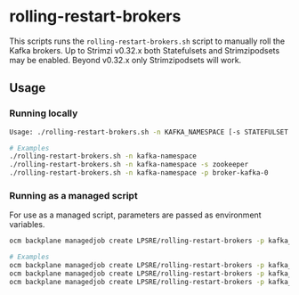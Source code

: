# rolling-restart-brokers

This scripts runs the `rolling-restart-brokers.sh` script to manually roll the Kafka brokers. Up to Strimzi v0.32.x both Statefulsets and Strimzipodsets may be enabled. Beyond v0.32.x only Strimzipodsets will work. 

## Usage

### Running locally

```bash
Usage: ./rolling-restart-brokers.sh -n KAFKA_NAMESPACE [-s STATEFULSET|STRIMZIPODSET | -p POD]

# Examples
./rolling-restart-brokers.sh -n kafka-namespace
./rolling-restart-brokers.sh -n kafka-namespace -s zookeeper
./rolling-restart-brokers.sh -n kafka-namespace -p broker-kafka-0
```

### Running as a managed script

For use as a managed script, parameters are passed as environment variables.

```bash
ocm backplane managedjob create LPSRE/rolling-restart-brokers -p kafka_namespace=<KAFKA_NAMESPACE> [s_set=STATEFULSET|STRIMZIPODSET | pod=POD]

# Examples
ocm backplane managedjob create LPSRE/rolling-restart-brokers -p kafka_namespace=my-kafka
ocm backplane managedjob create LPSRE/rolling-restart-brokers -p kafka_namespace=my-kafka s_set=kafka
ocm backplane managedjob create LPSRE/rolling-restart-brokers -p kafka_namespace=my-kafka pod=pod-zookeeper-0 
```



